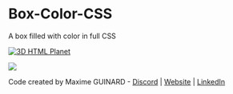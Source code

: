 # Box-Color-CSS
A box filled with color in full CSS

<a href="https://maxime-guinard.com/" target="_blank" rel="noreferrer"> <img src="https://cdn.discordapp.com/attachments/908045449682903061/938453703881551982/e35180346e11c828a5e5c8558294b12a_AdobeCreativeCloudExpress.gif" alt="3D HTML Planet"/> </a>

![](https://i.pinimg.com/originals/f9/60/75/f96075e0ac443e971d3555ef16751307.gif)

Code created by Maxime GUINARD - <a href="https://discord.com/invite/K2uUHdf" target="_blank">Discord</a> | <a href="http://dev-maxime-guinard.fr" target="_blank">Website</a> | <a href="https://www.linkedin.com/in/maxime-guinard/" target="_blank">LinkedIn</a>
